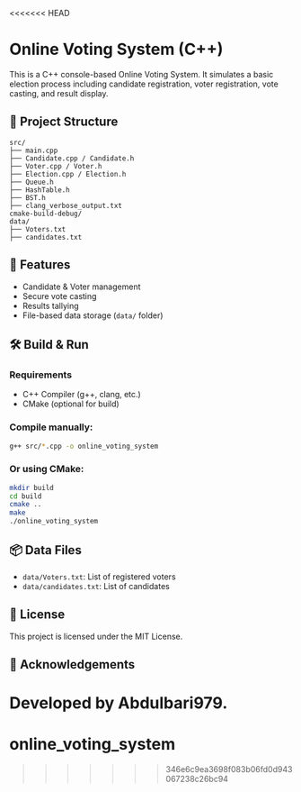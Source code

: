 <<<<<<< HEAD
# Online Voting System (C++)

This is a C++ console-based Online Voting System. It simulates a basic election process including candidate registration, voter registration, vote casting, and result display.

## 📁 Project Structure

```
src/
├── main.cpp
├── Candidate.cpp / Candidate.h
├── Voter.cpp / Voter.h
├── Election.cpp / Election.h
├── Queue.h
├── HashTable.h
├── BST.h
├── clang_verbose_output.txt
cmake-build-debug/
data/
├── Voters.txt
├── candidates.txt
```

## 🚀 Features

- Candidate & Voter management
- Secure vote casting
- Results tallying
- File-based data storage (`data/` folder)

## 🛠 Build & Run

### Requirements
- C++ Compiler (g++, clang, etc.)
- CMake (optional for build)

### Compile manually:
```bash
g++ src/*.cpp -o online_voting_system
```

### Or using CMake:
```bash
mkdir build
cd build
cmake ..
make
./online_voting_system
```

## 📦 Data Files

- `data/Voters.txt`: List of registered voters
- `data/candidates.txt`: List of candidates

## 📄 License

This project is licensed under the MIT License.

## 🙌 Acknowledgements

Developed by Abdulbari979.
=======
# online_voting_system
>>>>>>> 346e6c9ea3698f083b06fd0d943067238c26bc94
